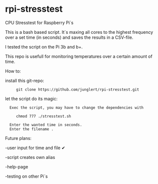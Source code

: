 # rpi-stresstest
CPU Stresstest for Raspberry Pi´s

This is a bash based script. 
It´s maxing all cores to the highest frequency over a set time (in seconds) 
and saves the results in a CSV-file.

I tested the script on the Pi 3b and b+.


This repo is usefull for monitoring temperatures over a certain amount of time.

How to:
  
  install this git-repo:
  
         git clone https://github.com/junglert/rpi-stresstest.git

  
  let the script do its magic:
  
      Exec the script, you may have to change the dependencies with 
        
         chmod 777 ./stresstest.sh
  
      Enter the wanted time in seconds.
      Enter the filename .
      
      
Future plans:

  -user input for time and file ✔
  
  -script creates own alias
  
  -help-page
  
  -testing on other Pi´s
